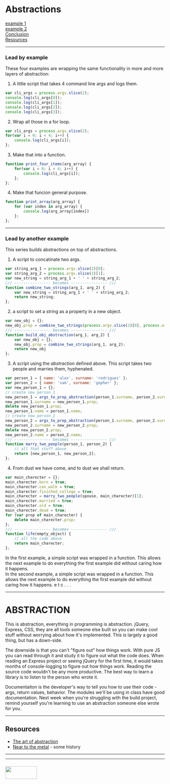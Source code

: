 # Abstractions
[example 1](#lead-by-example)  
[example 2](#lead-by-another-example)  
[Conclusion](#abstraction)  
[Resources](#resources)  

___
### Lead by example
These four examples are wrapping the same functionality in more and more layers of abstraction:
1. A little script that takes 4 command line args and logs them.  
```js
var cli_args = process.argv.slice(2);
console.log(cli_args[0]);
console.log(cli_args[1]);
console.log(cli_args[2]);
console.log(cli_args[3]);
```
2. Wrap all those in a for loop.
```js
var cli_args = process.argv.slice(2);
for(var i = 0; i < 4; i++) {
    console.log(cli_args[i]);
};
```
3. Make that into a function.
```js
function print_four_items(arg_array) {
    for(var i = 0; i < 4; i++) {
        console.log(cli_args[i]);
    };
};
```
4. Make that funcion general purpose.
```js
function print_array(arg_array) {
    for (var index in arg_array) {
        console.log(arg_array[index])
    };
};
```
___
### Lead by another example
This series builds abstractions on top of abstractions. 

1. A script to concatinate two args.
```js
var string_arg_1 = process.argv.slice(2)[0];
var string_arg_2 = process.argv.slice(2)[1];
var new_string = string_arg_1 + ' ' + string_arg_2;
/// ---------------- becomes ---------------- ///
function combine_two_strings(arg_1, arg_2) {
    var new_string = string_arg_1 + ' ' + string_arg_2;
    return new_string;
};
```
2. a script to set a string as a property in a new object.
```js
var new_obj = {};
new_obj.prop = combine_two_strings(process.argv.slice(2)[0], process.argv.slice(2)[1]);
/// ---------------- becomes ---------------- ///
function build_obj_abstraction(arg_1, arg_2) {
    var new_obj = {};
    new_obj.prop = combine_two_strings(arg_1, arg_2);   
    return new_obj
};
```
3. A script using the _abstraction_ defined above.  This script takes two people and marries them, hyphenated.
```js
var person_1 = { name: 'alex', surname: 'rodriguez' };
var person_2 = { name: 'sam', surname: 'gopher' };
var new_person_1 = {};
// create new person_1
new_person_1 = args_to_prop_abstraction(person_1.surname, person_2.surname);
new_person_1.surname = new_person_1.prop;
delete new_person_1.prop;
new_person_1.name = person_1.name;
// create new person_2
new_person_2 = args_to_prop_abstraction(person_1.surname, person_2.surname);
new_person_2.surname = new_person_2.prop;
delete new_person_2.prop;
new_person_2.name = person_2.name;
/// ---------------- becomes ---------------- ///
function marry_two_people(person_1, person_2) {
    // all that stuff above
    return [new_person_1, new_person_2];
};
```
4. From dust we have come, and to dust we shall return.
```js
var main_charecter = {};
main_charecter.born = true;
main_charecter.can_walk = true;
main_charecter.finished_college = true;
main_charecter = marry_two_people(spouse, main_charecter)[1];
main_charecter.married = true;
main_charecter.old = true;
main_charecter.dead = true;
for (var prop of main_charecter) {
    delete main_charecter.prop;
};
/// ---------------- becomes ---------------- ///
function life(empty_object) {
    // all the code above
    return main_charecter;
};
```
In the first example, a simple script was wrapped in a function.  This allows the next example to do everything the first example did without caring how it happens.  
In the second example, a simple script was wrapped in a function.  This allows the next example to do everything the first example did without caring how it happens.
e t c . . .
___
# ABSTRACTION
This is abstraction, everything in programming is abstraction.  jQuery, Express, CSS, they are all tools someone else built so you can make cool stuff without worrying about how it's implemented.  This is largely a good thing, but has a down-side.

The downside is that you can't "figure out" how things work.  With pure JS you can read through it and study it to figure out what the code does.  When reading an Express project or seeing jQuery for the first time, it would takes months of console-logging to figure out how things work. Reading the source code wouldn't be any more productive.  The best way to learn a library is to listen to the person who wrote it.

Documentaiton is the developer's way to tell you how to use their code - args, return values, behavior.  The modules we'll be using in class have good documentation.  Next week when you're struggling with the build project, remind yourself you're learning to use an abstraction someone else wrote for you.
___
## Resources

* [The art of abstraction](https://www.youtube.com/watch?v=p7nGcY73epw)
* [Near to the metal](https://www.youtube.com/watch?v=uNuFVq5QeRk) - some history


___
___
### <a href="http://elewa.education/blog" target="_blank"><img src="https://user-images.githubusercontent.com/18554853/34921062-506450ae-f97d-11e7-875f-6feeb26ad72d.png" width="100" height="40"/></a>
